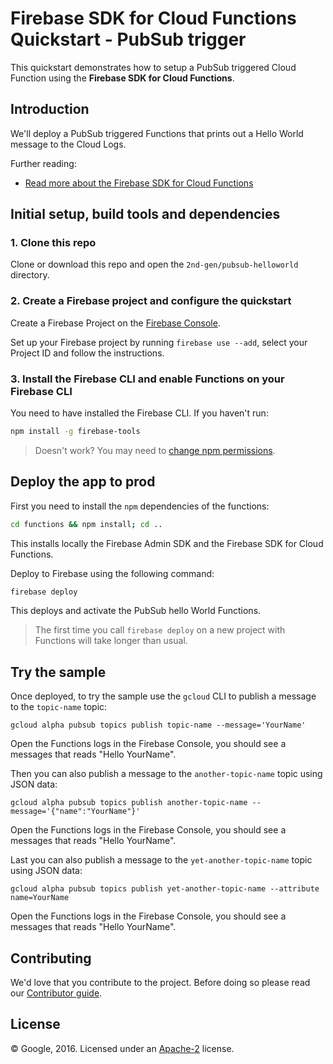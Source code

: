 # Firebase SDK for Cloud Functions Quickstart - PubSub trigger

This quickstart demonstrates how to setup a PubSub triggered Cloud Function using the **Firebase SDK for Cloud Functions**.


## Introduction

We'll deploy a PubSub triggered Functions that prints out a Hello World message to the Cloud Logs.

Further reading:

 - [Read more about the Firebase SDK for Cloud Functions](https://firebase.google.com/docs/functions/)


## Initial setup, build tools and dependencies

### 1. Clone this repo

Clone or download this repo and open the `2nd-gen/pubsub-helloworld` directory.


### 2. Create a Firebase project and configure the quickstart

Create a Firebase Project on the [Firebase Console](https://console.firebase.google.com).

Set up your Firebase project by running `firebase use --add`, select your Project ID and follow the instructions.


### 3. Install the Firebase CLI and enable Functions on your Firebase CLI

You need to have installed the Firebase CLI. If you haven't run:

```bash
npm install -g firebase-tools
```

> Doesn't work? You may need to [change npm permissions](https://docs.npmjs.com/getting-started/fixing-npm-permissions).


## Deploy the app to prod

First you need to install the `npm` dependencies of the functions:

```bash
cd functions && npm install; cd ..
```

This installs locally the Firebase Admin SDK and the Firebase SDK for Cloud Functions.

Deploy to Firebase using the following command:

```bash
firebase deploy
```

This deploys and activate the PubSub hello World Functions.

> The first time you call `firebase deploy` on a new project with Functions will take longer than usual.


## Try the sample

Once deployed, to try the sample use the `gcloud` CLI to publish a message to the `topic-name` topic:

```
gcloud alpha pubsub topics publish topic-name --message='YourName'
```

Open the Functions logs in the Firebase Console, you should see a messages that reads "Hello YourName".

Then you can also publish a message to the `another-topic-name` topic using JSON data:

```
gcloud alpha pubsub topics publish another-topic-name --message='{"name":"YourName"}'
```

Open the Functions logs in the Firebase Console, you should see a messages that reads "Hello YourName".

Last you can also publish a message to the `yet-another-topic-name` topic using JSON data:

```
gcloud alpha pubsub topics publish yet-another-topic-name --attribute name=YourName
```

Open the Functions logs in the Firebase Console, you should see a messages that reads "Hello YourName".


## Contributing

We'd love that you contribute to the project. Before doing so please read our [Contributor guide](../../../CONTRIBUTING.md).


## License

© Google, 2016. Licensed under an [Apache-2](../../../LICENSE) license.